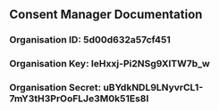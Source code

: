 ## Consent Manager Documentation
### Organisation ID: 5d00d632a57cf451
### Organisation Key: IeHxxj-Pi2NSg9XlTW7b_w
### Organisation Secret: uBYdkNDL9LNyvrCL1-7mY3tH3PrOoFLJe3M0k51Es8I
